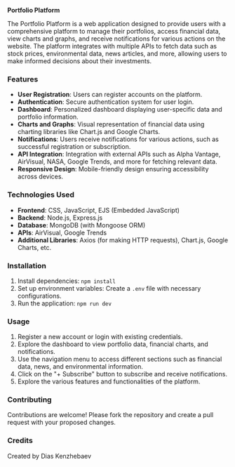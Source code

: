 **Portfolio Platform**

The Portfolio Platform is a web application designed to provide users with a comprehensive platform to manage their portfolios, access financial data, view charts and graphs, and receive notifications for various actions on the website. The platform integrates with multiple APIs to fetch data such as stock prices, environmental data, news articles, and more, allowing users to make informed decisions about their investments.

### Features

- **User Registration**: Users can register accounts on the platform.
- **Authentication**: Secure authentication system for user login.
- **Dashboard**: Personalized dashboard displaying user-specific data and portfolio information.
- **Charts and Graphs**: Visual representation of financial data using charting libraries like Chart.js and Google Charts.
- **Notifications**: Users receive notifications for various actions, such as successful registration or subscription.
- **API Integration**: Integration with external APIs such as Alpha Vantage, AirVisual, NASA, Google Trends, and more for fetching relevant data.
- **Responsive Design**: Mobile-friendly design ensuring accessibility across devices.

### Technologies Used

- **Frontend**: CSS, JavaScript, EJS (Embedded JavaScript)
- **Backend**: Node.js, Express.js
- **Database**: MongoDB (with Mongoose ORM)
- **APIs**: AirVisual, Google Trends
- **Additional Libraries**: Axios (for making HTTP requests), Chart.js, Google Charts, etc.

### Installation

1. Install dependencies: `npm install`
2. Set up environment variables: Create a `.env` file with necessary configurations.
3. Run the application: `npm run dev`

### Usage

1. Register a new account or login with existing credentials.
2. Explore the dashboard to view portfolio data, financial charts, and notifications.
3. Use the navigation menu to access different sections such as financial data, news, and environmental information.
4. Click on the "+ Subscribe" button to subscribe and receive notifications.
5. Explore the various features and functionalities of the platform.

### Contributing

Contributions are welcome! Please fork the repository and create a pull request with your proposed changes.

### Credits

Created by Dias Kenzhebaev
